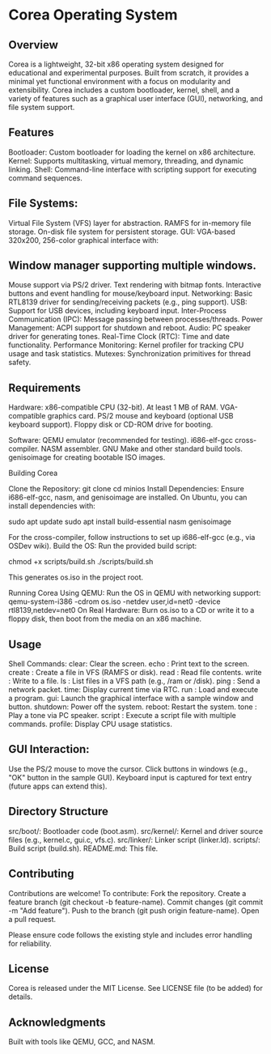# Corea Operating System

## Overview

Corea is a lightweight, 32-bit x86 operating system designed for educational and experimental purposes. Built from scratch, it provides a minimal yet functional environment with a focus on modularity and extensibility. Corea includes a custom bootloader, kernel, shell, and a variety of features such as a graphical user interface (GUI), networking, and file system support.

## Features

Bootloader: Custom bootloader for loading the kernel on x86 architecture.
Kernel: Supports multitasking, virtual memory, threading, and dynamic linking.
Shell: Command-line interface with scripting support for executing command sequences.

## File Systems:

Virtual File System (VFS) layer for abstraction.
RAMFS for in-memory file storage.
On-disk file system for persistent storage.
GUI: VGA-based 320x200, 256-color graphical interface with:


## Window manager supporting multiple windows.

Mouse support via PS/2 driver.
Text rendering with bitmap fonts.
Interactive buttons and event handling for mouse/keyboard input.
Networking: Basic RTL8139 driver for sending/receiving packets (e.g., ping support).
USB: Support for USB devices, including keyboard input.
Inter-Process Communication (IPC): Message passing between processes/threads.
Power Management: ACPI support for shutdown and reboot.
Audio: PC speaker driver for generating tones.
Real-Time Clock (RTC): Time and date functionality.
Performance Monitoring: Kernel profiler for tracking CPU usage and task statistics.
Mutexes: Synchronization primitives for thread safety.

## Requirements
Hardware:
x86-compatible CPU (32-bit).
At least 1 MB of RAM.
VGA-compatible graphics card.
PS/2 mouse and keyboard (optional USB keyboard support).
Floppy disk or CD-ROM drive for booting.

Software:
QEMU emulator (recommended for testing).
i686-elf-gcc cross-compiler.
NASM assembler.
GNU Make and other standard build tools.
genisoimage for creating bootable ISO images.

Building Corea

Clone the Repository:
git clone <repository-url>
cd minios
Install Dependencies: Ensure i686-elf-gcc, nasm, and genisoimage are installed. On Ubuntu, you can install dependencies with:

sudo apt update
sudo apt install build-essential nasm genisoimage

For the cross-compiler, follow instructions to set up i686-elf-gcc (e.g., via OSDev wiki).
Build the OS: Run the provided build script:

chmod +x scripts/build.sh
./scripts/build.sh

This generates os.iso in the project root.

Running Corea
Using QEMU: Run the OS in QEMU with networking support:
qemu-system-i386 -cdrom os.iso -netdev user,id=net0 -device rtl8139,netdev=net0
On Real Hardware: Burn os.iso to a CD or write it to a floppy disk, then boot from the media on an x86 machine.

## Usage

Shell Commands:
clear: Clear the screen.
echo <text>: Print text to the screen.
create <file>: Create a file in VFS (RAMFS or disk).
read <file>: Read file contents.
write <file> <content>: Write to a file.
ls <path>: List files in a VFS path (e.g., /ram or /disk).
ping <data>: Send a network packet.
time: Display current time via RTC.
run <program>: Load and execute a program.
gui: Launch the graphical interface with a sample window and button.
shutdown: Power off the system.
reboot: Restart the system.
tone <freq> <duration>: Play a tone via PC speaker.
script <file>: Execute a script file with multiple commands.
profile: Display CPU usage statistics.



## GUI Interaction:
Use the PS/2 mouse to move the cursor.
Click buttons in windows (e.g., "OK" button in the sample GUI).
Keyboard input is captured for text entry (future apps can extend this).

## Directory Structure

src/boot/: Bootloader code (boot.asm).
src/kernel/: Kernel and driver source files (e.g., kernel.c, gui.c, vfs.c).
src/linker/: Linker script (linker.ld).
scripts/: Build script (build.sh).
README.md: This file.

## Contributing

Contributions are welcome! To contribute:
Fork the repository.
Create a feature branch (git checkout -b feature-name).
Commit changes (git commit -m "Add feature").
Push to the branch (git push origin feature-name).
Open a pull request.


Please ensure code follows the existing style and includes error handling for reliability.

## License

Corea is released under the MIT License. See LICENSE file (to be added) for details.

## Acknowledgments

Built with tools like QEMU, GCC, and NASM.
